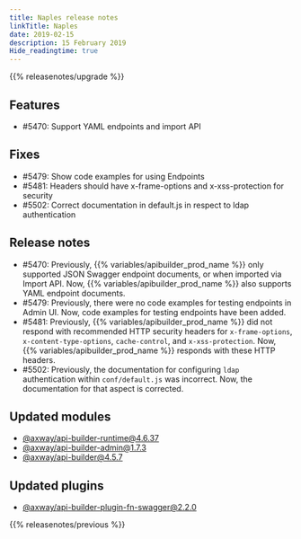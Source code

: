 ```yaml
---
title: Naples release notes
linkTitle: Naples
date: 2019-02-15
description: 15 February 2019
Hide_readingtime: true
---
```


{{% releasenotes/upgrade %}}

## Features

* #5470: Support YAML endpoints and import API

## Fixes

* #5479: Show code examples for using Endpoints
* #5481: Headers should have x-frame-options and x-xss-protection for security
* #5502: Correct documentation in default.js in respect to ldap authentication

## Release notes

* #5470: Previously, {{% variables/apibuilder_prod_name %}} only supported JSON Swagger endpoint documents, or when imported via Import API. Now, {{% variables/apibuilder_prod_name %}} also supports YAML endpoint documents.
* #5479: Previously, there were no code examples for testing endpoints in Admin UI. Now, code examples for testing endpoints have been added.
* #5481: Previously, {{% variables/apibuilder_prod_name %}} did not respond with recommended HTTP security headers for `x-frame-options`, `x-content-type-options`, `cache-control`, and `x-xss-protection`. Now, {{% variables/apibuilder_prod_name %}} responds with these HTTP headers.
* #5502: Previously, the documentation for configuring `ldap` authentication within `conf/default.js` was incorrect. Now, the documentation for that aspect is corrected.

## Updated modules

* [@axway/api-builder-runtime@4.6.37](https://www.npmjs.com/package/@axway/api-builder-runtime/v/4.6.37)
* [@axway/api-builder-admin@1.7.3](https://www.npmjs.com/package/@axway/api-builder-admin/v/1.7.3)
* [@axway/api-builder@4.5.7](https://www.npmjs.com/package/@axway/api-builder/v/4.5.7)

## Updated plugins

* [@axway/api-builder-plugin-fn-swagger@2.2.0](https://www.npmjs.com/package/@axway/api-builder-plugin-fn-swagger/v/2.2.0)

{{% releasenotes/previous %}}
